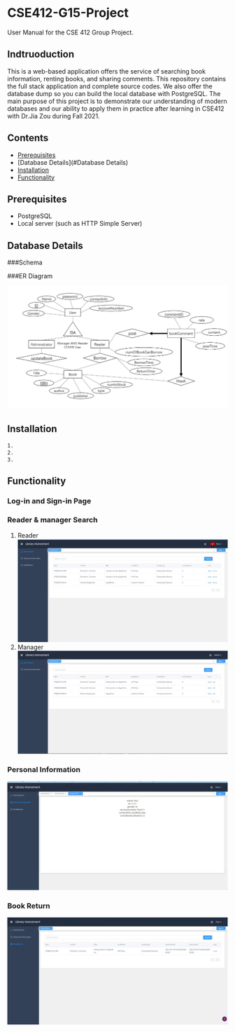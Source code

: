 # CSE412-G15-Project

User Manual for the CSE 412 Group Project.

## Indtruoduction

This is a web-based application offers the service of searching book information, renting books, and sharing comments. This repository contains the full stack application and complete source codes. We also offer the database dump so you can build the local database with PostgreSQL. The main purpose of this project is to demonstrate our understanding of modern databases and our ability to apply them in practice after learning in CSE412 with Dr.Jia Zou during Fall 2021.

## Contents

 - [Prerequisites](#Prerequisites)
 - [Database Details](#Database Details)
 - [Installation](#Installation)
 - [Functionality](#Functionality)

## Prerequisites

 - PostgreSQL
 - Local server (such as HTTP Simple Server)

## Database Details

###Schema



###ER Diagram

![Alt text](./img/ER.png)

## Installation

    1.
    2.
    3.

## Functionality
### Log-in and Sign-in Page

### Reader & manager Search
1. Reader
![Alt text](./img/rsearch.jpg)
2. Manager
![Alt text](./img/msearch.jpg)

### Personal Information

![Alt text](./img/pinfo.jpg)

### Book Return

![Alt text](./img/return.jpg)